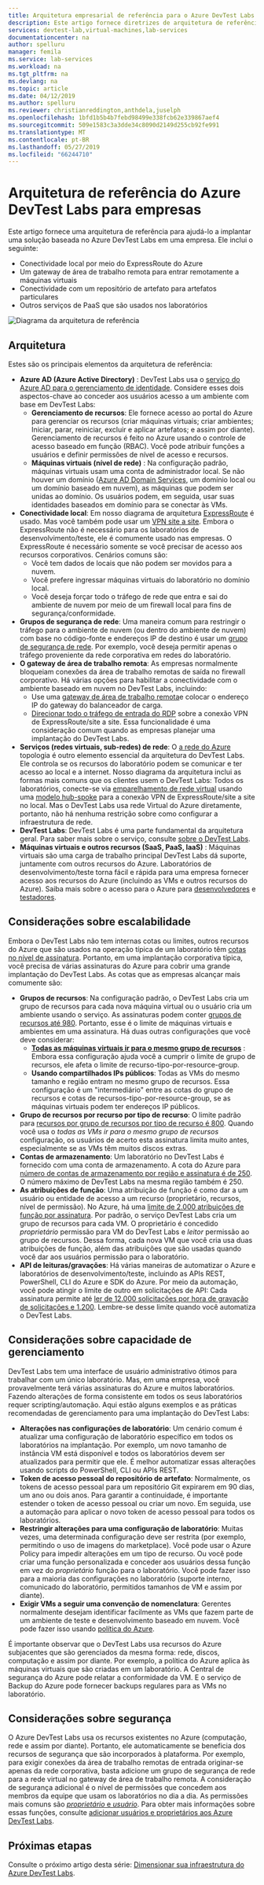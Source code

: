```yaml
---
title: Arquitetura empresarial de referência para o Azure DevTest Labs
description: Este artigo fornece diretrizes de arquitetura de referência para o Azure DevTest Labs em uma empresa.
services: devtest-lab,virtual-machines,lab-services
documentationcenter: na
author: spelluru
manager: femila
ms.service: lab-services
ms.workload: na
ms.tgt_pltfrm: na
ms.devlang: na
ms.topic: article
ms.date: 04/12/2019
ms.author: spelluru
ms.reviewer: christianreddington,anthdela,juselph
ms.openlocfilehash: 1bfd1b5b4b7febd98499e338fcb62e339867aef4
ms.sourcegitcommit: 509e1583c3a3dde34c8090d2149d255cb92fe991
ms.translationtype: MT
ms.contentlocale: pt-BR
ms.lasthandoff: 05/27/2019
ms.locfileid: "66244710"
---
```

# <a name="azure-devtest-labs-reference-architecture-for-enterprises"></a>Arquitetura de referência do Azure DevTest Labs para empresas
Este artigo fornece uma arquitetura de referência para ajudá-lo a implantar uma solução baseada no Azure DevTest Labs em uma empresa. Ele inclui o seguinte:
- Conectividade local por meio do ExpressRoute do Azure
- Um gateway de área de trabalho remota para entrar remotamente a máquinas virtuais
- Conectividade com um repositório de artefato para artefatos particulares
- Outros serviços de PaaS que são usados nos laboratórios

![Diagrama da arquitetura de referência](./media/devtest-lab-reference-architecture/reference-architecture.png)

## <a name="architecture"></a>Arquitetura
Estes são os principais elementos da arquitetura de referência:

- **Azure AD (Azure Active Directory)** : DevTest Labs usa o [serviço do Azure AD para o gerenciamento de identidade](../active-directory/fundamentals/active-directory-whatis.md). Considere esses dois aspectos-chave ao conceder aos usuários acesso a um ambiente com base em DevTest Labs:
    - **Gerenciamento de recursos**: Ele fornece acesso ao portal do Azure para gerenciar os recursos (criar máquinas virtuais; criar ambientes; Iniciar, parar, reiniciar, excluir e aplicar artefatos; e assim por diante). Gerenciamento de recursos é feito no Azure usando o controle de acesso baseado em função (RBAC). Você pode atribuir funções a usuários e definir permissões de nível de acesso e recursos.
    - **Máquinas virtuais (nível de rede)** : Na configuração padrão, máquinas virtuais usam uma conta de administrador local. Se não houver um domínio ([Azure AD Domain Services](../active-directory-domain-services/overview.md), um domínio local ou um domínio baseado em nuvem), as máquinas que podem ser unidas ao domínio. Os usuários podem, em seguida, usar suas identidades baseados em domínio para se conectar às VMs.
- **Conectividade local**: Em nosso diagrama de arquitetura [ExpressRoute](../expressroute/expressroute-introduction.md) é usado. Mas você também pode usar um [VPN site a site](../vpn-gateway/vpn-gateway-about-vpn-gateway-settings.md). Embora o ExpressRoute não é necessário para os laboratórios de desenvolvimento/teste, ele é comumente usado nas empresas. O ExpressRoute é necessário somente se você precisar de acesso aos recursos corporativos. Cenários comuns são:
    - Você tem dados de locais que não podem ser movidos para a nuvem.
    - Você prefere ingressar máquinas virtuais do laboratório no domínio local.
    - Você deseja forçar todo o tráfego de rede que entra e sai do ambiente de nuvem por meio de um firewall local para fins de segurança/conformidade.
- **Grupos de segurança de rede**: Uma maneira comum para restringir o tráfego para o ambiente de nuvem (ou dentro do ambiente de nuvem) com base no código-fonte e endereços IP de destino é usar um [grupo de segurança de rede](../virtual-network/security-overview.md). Por exemplo, você deseja permitir apenas o tráfego proveniente da rede corporativa em redes do laboratório.
- **O gateway de área de trabalho remota**: As empresas normalmente bloqueiam conexões da área de trabalho remotas de saída no firewall corporativo. Há várias opções para habilitar a conectividade com o ambiente baseado em nuvem no DevTest Labs, incluindo:
  - Use uma [gateway de área de trabalho remota](/windows-server/remote/remote-desktop-services/desktop-hosting-logical-architecture)e colocar o endereço IP do gateway do balanceador de carga.
  - [Direcionar todo o tráfego de entrada do RDP](../vpn-gateway/vpn-gateway-forced-tunneling-rm.md) sobre a conexão VPN de ExpressRoute/site a site. Essa funcionalidade é uma consideração comum quando as empresas planejar uma implantação do DevTest Labs.
- **Serviços (redes virtuais, sub-redes) de rede**: O [a rede do Azure](../networking/networking-overview.md) topologia é outro elemento essencial da arquitetura do DevTest Labs. Ele controla se os recursos do laboratório podem se comunicar e ter acesso ao local e a internet. Nosso diagrama da arquitetura inclui as formas mais comuns que os clientes usem o DevTest Labs: Todos os laboratórios, conecte-se via [emparelhamento de rede virtual](../virtual-network/virtual-network-peering-overview.md) usando uma [modelo hub-spoke](/azure/architecture/reference-architectures/hybrid-networking/hub-spoke) para a conexão VPN de ExpressRoute/site a site no local. Mas o DevTest Labs usa rede Virtual do Azure diretamente, portanto, não há nenhuma restrição sobre como configurar a infraestrutura de rede.
- **DevTest Labs**:  DevTest Labs é uma parte fundamental da arquitetura geral. Para saber mais sobre o serviço, consulte [sobre o DevTest Labs](devtest-lab-overview.md).
- **Máquinas virtuais e outros recursos (SaaS, PaaS, IaaS)** :  Máquinas virtuais são uma carga de trabalho principal DevTest Labs dá suporte, juntamente com outros recursos do Azure. Laboratórios de desenvolvimento/teste torna fácil e rápida para uma empresa fornecer acesso aos recursos do Azure (incluindo as VMs e outros recursos do Azure). Saiba mais sobre o acesso para o Azure para [desenvolvedores](devtest-lab-developer-lab.md) e [testadores](devtest-lab-test-env.md).

## <a name="scalability-considerations"></a>Considerações sobre escalabilidade
Embora o DevTest Labs não tem internas cotas ou limites, outros recursos do Azure que são usados na operação típica de um laboratório têm [cotas no nível de assinatura](../azure-subscription-service-limits.md). Portanto, em uma implantação corporativa típica, você precisa de várias assinaturas do Azure para cobrir uma grande implantação do DevTest Labs. As cotas que as empresas alcançar mais comumente são:

- **Grupos de recursos**: Na configuração padrão, o DevTest Labs cria um grupo de recursos para cada nova máquina virtual ou o usuário cria um ambiente usando o serviço. As assinaturas podem conter [grupos de recursos até 980](../azure-subscription-service-limits.md#subscription-limits---azure-resource-manager). Portanto, esse é o limite de máquinas virtuais e ambientes em uma assinatura. Há duas outras configurações que você deve considerar:
    - **[Todas as máquinas virtuais ir para o mesmo grupo de recursos](resource-group-control.md)** : Embora essa configuração ajuda você a cumprir o limite de grupo de recursos, ele afeta o limite de recurso-tipo-por-resource-group.
    - **Usando compartilhados IPs públicos**: Todas as VMs do mesmo tamanho e região entram no mesmo grupo de recursos. Essa configuração é um "intermediário" entre as cotas do grupo de recursos e cotas de recursos-tipo-por-resource-group, se as máquinas virtuais podem ter endereços IP públicos.
- **Grupo de recursos por recurso por tipo de recurso**: O limite padrão para [recursos por grupo de recursos por tipo de recurso é 800](../azure-subscription-service-limits.md#resource-group-limits).  Quando você usa o *todas as VMs ir para o mesmo grupo de recursos* configuração, os usuários de acerto esta assinatura limita muito antes, especialmente se as VMs têm muitos discos extras.
- **Contas de armazenamento**: Um laboratório no DevTest Labs é fornecido com uma conta de armazenamento. A cota do Azure para [número de contas de armazenamento por região e assinatura é de 250](../azure-subscription-service-limits.md#storage-limits). O número máximo de DevTest Labs na mesma região também é 250.
- **As atribuições de função**: Uma atribuição de função é como dar a um usuário ou entidade de acesso a um recurso (proprietário, recursos, nível de permissão). No Azure, há uma [limite de 2.000 atribuições de função por assinatura](../azure-subscription-service-limits.md#role-based-access-control-limits). Por padrão, o serviço DevTest Labs cria um grupo de recursos para cada VM. O proprietário é concedido *proprietário* permissão para VM do DevTest Labs e *leitor* permissão ao grupo de recursos. Dessa forma, cada nova VM que você cria usa duas atribuições de função, além das atribuições que são usadas quando você dar aos usuários permissão para o laboratório.
- **API de leituras/gravações**: Há várias maneiras de automatizar o Azure e laboratórios de desenvolvimento/teste, incluindo as APIs REST, PowerShell, CLI do Azure e SDK do Azure. Por meio da automação, você pode atingir o limite de outro em solicitações de API: Cada assinatura permite até [ler de 12.000 solicitações por hora de gravação de solicitações e 1.200](../azure-resource-manager/resource-manager-request-limits.md). Lembre-se desse limite quando você automatiza o DevTest Labs.

## <a name="manageability-considerations"></a>Considerações sobre capacidade de gerenciamento
DevTest Labs tem uma interface de usuário administrativo ótimos para trabalhar com um único laboratório. Mas, em uma empresa, você provavelmente terá várias assinaturas do Azure e muitos laboratórios. Fazendo alterações de forma consistente em todos os seus laboratórios requer scripting/automação. Aqui estão alguns exemplos e as práticas recomendadas de gerenciamento para uma implantação do DevTest Labs:

- **Alterações nas configurações de laboratório**: Um cenário comum é atualizar uma configuração de laboratório específico em todos os laboratórios na implantação. Por exemplo, um novo tamanho de instância VM está disponível e todos os laboratórios devem ser atualizados para permitir que ele. É melhor automatizar essas alterações usando scripts do PowerShell, CLI ou APIs REST.  
- **Token de acesso pessoal do repositório de artefato**:  Normalmente, os tokens de acesso pessoal para um repositório Git expirarem em 90 dias, um ano ou dois anos. Para garantir a continuidade, é importante estender o token de acesso pessoal ou criar um novo. Em seguida, use a automação para aplicar o novo token de acesso pessoal para todos os laboratórios.
- **Restringir alterações para uma configuração de laboratório**: Muitas vezes, uma determinada configuração deve ser restrita (por exemplo, permitindo o uso de imagens do marketplace). Você pode usar o Azure Policy para impedir alterações em um tipo de recurso. Ou você pode criar uma função personalizada e conceder aos usuários dessa função em vez do *proprietário* função para o laboratório. Você pode fazer isso para a maioria das configurações no laboratório (suporte interno, comunicado do laboratório, permitidos tamanhos de VM e assim por diante).
- **Exigir VMs a seguir uma convenção de nomenclatura**: Gerentes normalmente desejam identificar facilmente as VMs que fazem parte de um ambiente de teste e desenvolvimento baseado em nuvem. Você pode fazer isso usando [política do Azure](https://github.com/Azure/azure-policy/tree/master/samples/TextPatterns/allow-multiple-name-patterns).

É importante observar que o DevTest Labs usa recursos do Azure subjacentes que são gerenciados da mesma forma: rede, discos, computação e assim por diante. Por exemplo, a política do Azure aplica às máquinas virtuais que são criadas em um laboratório. A Central de segurança do Azure pode relatar a conformidade da VM. E o serviço de Backup do Azure pode fornecer backups regulares para as VMs no laboratório.

## <a name="security-considerations"></a>Considerações sobre segurança
O Azure DevTest Labs usa os recursos existentes no Azure (computação, rede e assim por diante). Portanto, ele automaticamente se beneficia dos recursos de segurança que são incorporados à plataforma. Por exemplo, para exigir conexões da área de trabalho remotas de entrada originar-se apenas da rede corporativa, basta adicione um grupo de segurança de rede para a rede virtual no gateway de área de trabalho remota. A consideração de segurança adicional é o nível de permissões que concedem aos membros da equipe que usam os laboratórios no dia a dia. As permissões mais comuns são [ *proprietário* e *usuário*](devtest-lab-add-devtest-user.md). Para obter mais informações sobre essas funções, consulte [adicionar usuários e proprietários aos Azure DevTest Labs](devtest-lab-add-devtest-user.md).

## <a name="next-steps"></a>Próximas etapas
Consulte o próximo artigo desta série: [Dimensionar sua infraestrutura do Azure DevTest Labs](devtest-lab-guidance-scale.md).
